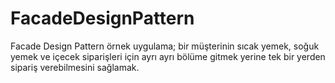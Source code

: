 # FacadeDesignPattern
 Facade Design Pattern örnek uygulama; bir müşterinin sıcak yemek, soğuk yemek ve içecek siparişleri için ayrı ayrı bölüme gitmek yerine tek bir yerden sipariş verebilmesini sağlamak.

